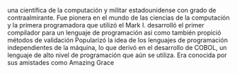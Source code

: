 una científica de la computación y militar estadounidense con grado de contraalmirante. 
Fue pionera en el mundo de las ciencias de la computación y la primera programadora que utilizó el Mark I.
desarrolló el primer compilador para un lenguaje de programación así como también propició métodos de validación
Popularizó la idea de los lenguajes de programación independientes de la máquina, lo que derivó en el desarrollo de COBOL,
un lenguaje de alto nivel de programación que aún se utiliza. Era conocida por sus amistades como Amazing Grace
